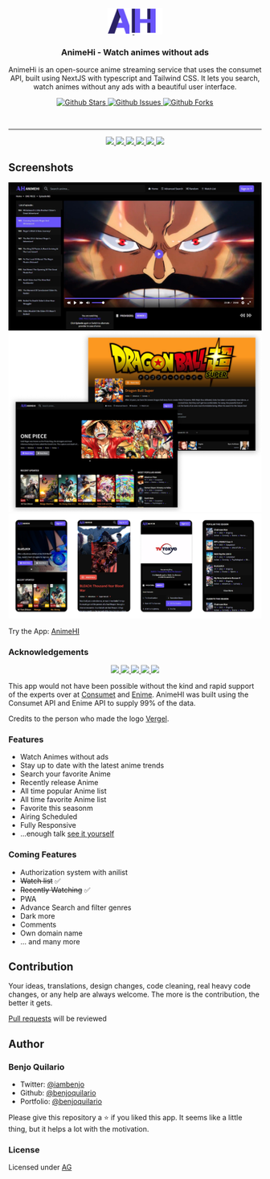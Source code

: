 <p align="center">
  <div align="center">
    <a href="https://animehi-stream.vercel.app/">
      <img alt="AnimeH" src="public/animehi.svg" width="49" height="52" />
    </a>
    <a href="https://animehi-stream.vercel.app/" style="margin-left: -10px">
      <img alt="AnimeHi" src="public/h.png" width="65" height="52" />
    </a>
  </div>
    <h3 align="center">AnimeHi - Watch animes without ads</h3>
</p>
<p align="center">
    AnimeHi is an open-source anime streaming service that uses the consumet API, built using NextJS with typescript and Tailwind CSS. It lets you search, watch animes without any ads with a beautiful user interface.
 </p>

<p align="center">
  <a href="https://github.com/benjoquilario/animehi-stream">
      <img src="https://img.shields.io/github/stars/benjoquilario/animehi-stream" alt="Github Stars">
    </a>
    <a href="https://www.gnu.org/licenses/agpl-3.0.en.html">
      <img src="https://img.shields.io/github/issues/benjoquilario/animehi-stream" alt="Github Issues">
    </a>
     <a href="https://github.com/benjoquilario/animehi-stream">
      <img src="https://img.shields.io/github/forks/benjoquilario/animehi-stream" alt="Github Forks" />
    </a>
</p>

</br>
  <hr />
<p align="center">
  <a href="https://nextjs.org">
    <img src="https://img.shields.io/github/package-json/dependency-version/benjoquilario/animehi-stream/next?filename=package.json&color=fff&labelColor=000&logo=nextdotjs&style=flat-square">
  </a>
  <a href="https://tailwindcss.com/">
    <img src="https://img.shields.io/github/package-json/dependency-version/benjoquilario/animehi-stream/dev/tailwindcss?filename=package.json&color=37b8f1&logo=tailwindcss&labelColor=0b1120&style=flat-square&logoColor=38bdf8">
  </a>
  <a href="https://17.reactjs.org/">
    <img src="https://img.shields.io/github/package-json/dependency-version/benjoquilario/animehi-stream/react?filename=package.json&color=5fd9fb&logo=react&labelColor=222435&style=flat-square">
  </a>
  <a href="https://redux-toolkit.js.org/">
    <img src="https://img.shields.io/github/package-json/dependency-version/benjoquilario/animehi-stream/@reduxjs/toolkit?filename=package.json&label=redux-toolkit&color=593d88&logo=redux&labelColor=242526&style=flat-square&logoColor=b58bf7">
  </a>
  <a href="https://tailwindcss.com/">
    <img src="https://img.shields.io/github/package-json/dependency-version/benjoquilario/animehi-stream/typescript?filename=package.json&color=3178C6&logo=typescript&labelColor=111&style=flat-square&logoColor=white">
  </a>
  <a href="https://www.framer.com/motion">
    <img src="https://img.shields.io/github/package-json/dependency-version/benjoquilario/animehi-stream/framer-motion?logo=framer&style=flat-square&logoColor=white">
  </a>
</p>

## Screenshots

<a href="https://animehi-stream.vercel.app/" target="blank">
  <img src="public/watch.jpg" />
</a>
<a href="https://animehi-stream.vercel.app/" target="blank">
  <img src="public/page.png" />
</a>
<a href="https://animehi-stream.vercel.app/" target="blank">
  <img src="public/mobile.png" />
</a>

Try the App: [AnimeHI](https://animehi-stream.vercel.app/)

### Acknowledgements

<p align="center">
<a href="https://github.com/shiyiya/oplayer">
    <img src="https://img.shields.io/badge/shiyiya/oplayer-333.svg?style=flat-square">
  </a>
  <a href="https://github.com/consumet/">
    <img src="https://img.shields.io/badge/consumet/consumet.ts-333.svg?style=flat-square">
  </a>
  <a href="https://anilist.co">
    <img src="https://img.shields.io/badge/AniList-1e2432.svg?logo=anilist&style=flat-square">
  </a>
  <a href="https://gogoanime.bid">
    <img src="https://img.shields.io/badge/GogoAnime-00a651.svg?style=flat-square">
  </a>
  <a href="https://github.com/Enime-Project/api.enime.moe">
    <img src="https://img.shields.io/badge/Enime-Projects/api.enime.moe-333.svg?style=flat-square">
  </a>
</p>

This app would not have been possible without the kind and rapid support of the experts over at [Consumet](https://github.com/consumet/) and [Enime](https://github.com/Enime-Project/api.enime.moe). AnimeHI was built using the Consumet API and Enime API to supply 99% of the data.

Credits to the person who made the logo [Vergel](https://github.com/vergelmacayan).

### Features

- Watch Animes without ads
- Stay up to date with the latest anime trends
- Search your favorite Anime
- Recently release Anime
- All time popular Anime list
- All time favorite Anime list
- Favorite this seasonm
- Airing Scheduled
- Fully Responsive
- ...enough talk [see it yourself](https://animehi-stream.vercel.app/)

### Coming Features

- Authorization system with anilist
- <s>Watch list</s> ✅
- <s>Recently Watching</s> ✅
- PWA
- Advance Search and filter genres
- Dark more
- Comments
- Own domain name
- … and many more

## Contribution

Your ideas, translations, design changes, code cleaning, real heavy code changes, or any help are always welcome. The more is the contribution, the better it gets.

[Pull requests](https://github.com/benjoquilario/anime-stream/pulls) will be reviewed

## Author

### Benjo Quilario

- Twitter: [@iambenjo](https://twitter.com/iam_benjo)
- Github: [@benjoquilario](https://github.com/benjoquilario)
- Portfolio: [@benjoquilario](https://benjoquilario.me)

Please give this repository a ⭐️ if you liked this app. It seems like a little thing, but it helps a lot with the motivation.

### License

Licensed under [AG](./LICENSE.md)
